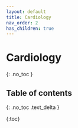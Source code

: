 ```yaml
---
layout: default
title: Cardiology
nav_order: 2
has_children: true
---
```


# Cardiology
{: .no_toc }

## Table of contents
{: .no_toc .text_delta }


{:toc}
